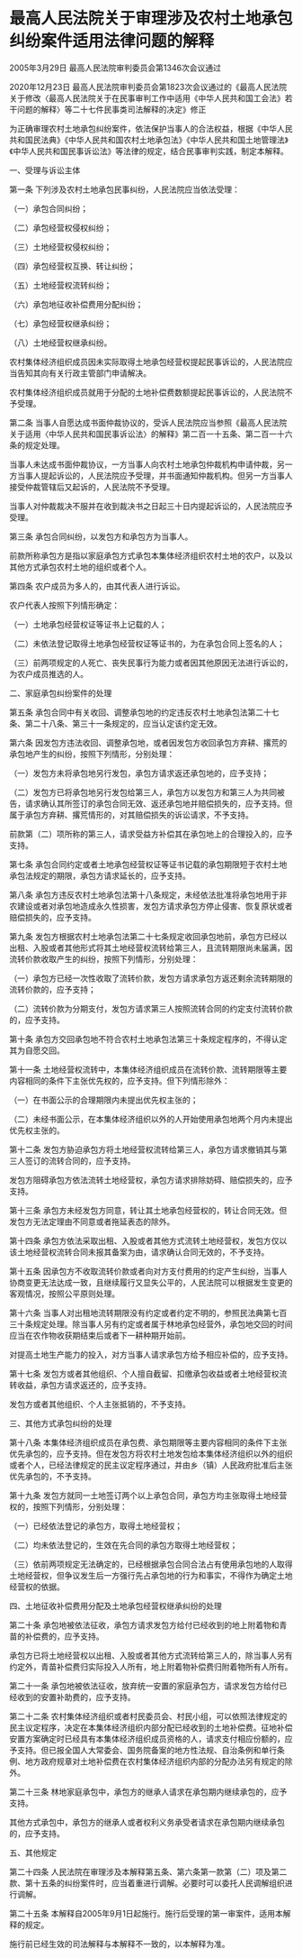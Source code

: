# 最高人民法院关于审理涉及农村土地承包纠纷案件适用法律问题的解释

2005年3月29日 最高人民法院审判委员会第1346次会议通过

2020年12月23日 最高人民法院审判委员会第1823次会议通过的《最高人民法院关于修改〈最高人民法院关于在民事审判工作中适用《中华人民共和国工会法》若干问题的解释〉等二十七件民事类司法解释的决定》修正

<!-- INFO END -->

为正确审理农村土地承包纠纷案件，依法保护当事人的合法权益，根据《中华人民共和国民法典》《中华人民共和国农村土地承包法》《中华人民共和国土地管理法》《中华人民共和国民事诉讼法》等法律的规定，结合民事审判实践，制定本解释。

一、受理与诉讼主体

第一条 下列涉及农村土地承包民事纠纷，人民法院应当依法受理：

（一）承包合同纠纷；

（二）承包经营权侵权纠纷；

（三）土地经营权侵权纠纷；

（四）承包经营权互换、转让纠纷；

（五）土地经营权流转纠纷；

（六）承包地征收补偿费用分配纠纷；

（七）承包经营权继承纠纷；

（八）土地经营权继承纠纷。

农村集体经济组织成员因未实际取得土地承包经营权提起民事诉讼的，人民法院应当告知其向有关行政主管部门申请解决。

农村集体经济组织成员就用于分配的土地补偿费数额提起民事诉讼的，人民法院不予受理。

第二条 当事人自愿达成书面仲裁协议的，受诉人民法院应当参照《最高人民法院关于适用〈中华人民共和国民事诉讼法〉的解释》第二百一十五条、第二百一十六条的规定处理。

当事人未达成书面仲裁协议，一方当事人向农村土地承包仲裁机构申请仲裁，另一方当事人提起诉讼的，人民法院应予受理，并书面通知仲裁机构。但另一方当事人接受仲裁管辖后又起诉的，人民法院不予受理。

当事人对仲裁裁决不服并在收到裁决书之日起三十日内提起诉讼的，人民法院应予受理。

第三条 承包合同纠纷，以发包方和承包方为当事人。

前款所称承包方是指以家庭承包方式承包本集体经济组织农村土地的农户，以及以其他方式承包农村土地的组织或者个人。

第四条 农户成员为多人的，由其代表人进行诉讼。

农户代表人按照下列情形确定：

（一）土地承包经营权证等证书上记载的人；

（二）未依法登记取得土地承包经营权证等证书的，为在承包合同上签名的人；

（三）前两项规定的人死亡、丧失民事行为能力或者因其他原因无法进行诉讼的，为农户成员推选的人。

二、家庭承包纠纷案件的处理

第五条 承包合同中有关收回、调整承包地的约定违反农村土地承包法第二十七条、第二十八条、第三十一条规定的，应当认定该约定无效。

第六条 因发包方违法收回、调整承包地，或者因发包方收回承包方弃耕、撂荒的承包地产生的纠纷，按照下列情形，分别处理：

（一）发包方未将承包地另行发包，承包方请求返还承包地的，应予支持；

（二）发包方已将承包地另行发包给第三人，承包方以发包方和第三人为共同被告，请求确认其所签订的承包合同无效、返还承包地并赔偿损失的，应予支持。但属于承包方弃耕、撂荒情形的，对其赔偿损失的诉讼请求，不予支持。

前款第（二）项所称的第三人，请求受益方补偿其在承包地上的合理投入的，应予支持。

第七条 承包合同约定或者土地承包经营权证等证书记载的承包期限短于农村土地承包法规定的期限，承包方请求延长的，应予支持。

第八条 承包方违反农村土地承包法第十八条规定，未经依法批准将承包地用于非农建设或者对承包地造成永久性损害，发包方请求承包方停止侵害、恢复原状或者赔偿损失的，应予支持。

第九条 发包方根据农村土地承包法第二十七条规定收回承包地前，承包方已经以出租、入股或者其他形式将其土地经营权流转给第三人，且流转期限尚未届满，因流转价款收取产生的纠纷，按照下列情形，分别处理：

（一）承包方已经一次性收取了流转价款，发包方请求承包方返还剩余流转期限的流转价款的，应予支持；

（二）流转价款为分期支付，发包方请求第三人按照流转合同的约定支付流转价款的，应予支持。

第十条 承包方交回承包地不符合农村土地承包法第三十条规定程序的，不得认定其为自愿交回。

第十一条 土地经营权流转中，本集体经济组织成员在流转价款、流转期限等主要内容相同的条件下主张优先权的，应予支持。但下列情形除外：

（一）在书面公示的合理期限内未提出优先权主张的；

（二）未经书面公示，在本集体经济组织以外的人开始使用承包地两个月内未提出优先权主张的。

第十二条 发包方胁迫承包方将土地经营权流转给第三人，承包方请求撤销其与第三人签订的流转合同的，应予支持。

发包方阻碍承包方依法流转土地经营权，承包方请求排除妨碍、赔偿损失的，应予支持。

第十三条 承包方未经发包方同意，转让其土地承包经营权的，转让合同无效。但发包方无法定理由不同意或者拖延表态的除外。

第十四条 承包方依法采取出租、入股或者其他方式流转土地经营权，发包方仅以该土地经营权流转合同未报其备案为由，请求确认合同无效的，不予支持。

第十五条 因承包方不收取流转价款或者向对方支付费用的约定产生纠纷，当事人协商变更无法达成一致，且继续履行又显失公平的，人民法院可以根据发生变更的客观情况，按照公平原则处理。

第十六条 当事人对出租地流转期限没有约定或者约定不明的，参照民法典第七百三十条规定处理。除当事人另有约定或者属于林地承包经营外，承包地交回的时间应当在农作物收获期结束后或者下一耕种期开始前。

对提高土地生产能力的投入，对方当事人请求承包方给予相应补偿的，应予支持。

第十七条 发包方或者其他组织、个人擅自截留、扣缴承包收益或者土地经营权流转收益，承包方请求返还的，应予支持。

发包方或者其他组织、个人主张抵销的，不予支持。

三、其他方式承包纠纷的处理

第十八条 本集体经济组织成员在承包费、承包期限等主要内容相同的条件下主张优先承包的，应予支持。但在发包方将农村土地发包给本集体经济组织以外的组织或者个人，已经法律规定的民主议定程序通过，并由乡（镇）人民政府批准后主张优先承包的，不予支持。

第十九条 发包方就同一土地签订两个以上承包合同，承包方均主张取得土地经营权的，按照下列情形，分别处理：

（一）已经依法登记的承包方，取得土地经营权；

（二）均未依法登记的，生效在先合同的承包方取得土地经营权；

（三）依前两项规定无法确定的，已经根据承包合同合法占有使用承包地的人取得土地经营权，但争议发生后一方强行先占承包地的行为和事实，不得作为确定土地经营权的依据。

四、土地征收补偿费用分配及土地承包经营权继承纠纷的处理

第二十条 承包地被依法征收，承包方请求发包方给付已经收到的地上附着物和青苗的补偿费的，应予支持。

承包方已将土地经营权以出租、入股或者其他方式流转给第三人的，除当事人另有约定外，青苗补偿费归实际投入人所有，地上附着物补偿费归附着物所有人所有。

第二十一条 承包地被依法征收，放弃统一安置的家庭承包方，请求发包方给付已经收到的安置补助费的，应予支持。

第二十二条 农村集体经济组织或者村民委员会、村民小组，可以依照法律规定的民主议定程序，决定在本集体经济组织内部分配已经收到的土地补偿费。征地补偿安置方案确定时已经具有本集体经济组织成员资格的人，请求支付相应份额的，应予支持。但已报全国人大常委会、国务院备案的地方性法规、自治条例和单行条例、地方政府规章对土地补偿费在农村集体经济组织内部的分配办法另有规定的除外。

第二十三条 林地家庭承包中，承包方的继承人请求在承包期内继续承包的，应予支持。

其他方式承包中，承包方的继承人或者权利义务承受者请求在承包期内继续承包的，应予支持。

五、其他规定

第二十四条 人民法院在审理涉及本解释第五条、第六条第一款第（二）项及第二款、第十五条的纠纷案件时，应当着重进行调解。必要时可以委托人民调解组织进行调解。

第二十五条 本解释自2005年9月1日起施行。施行后受理的第一审案件，适用本解释的规定。

施行前已经生效的司法解释与本解释不一致的，以本解释为准。

